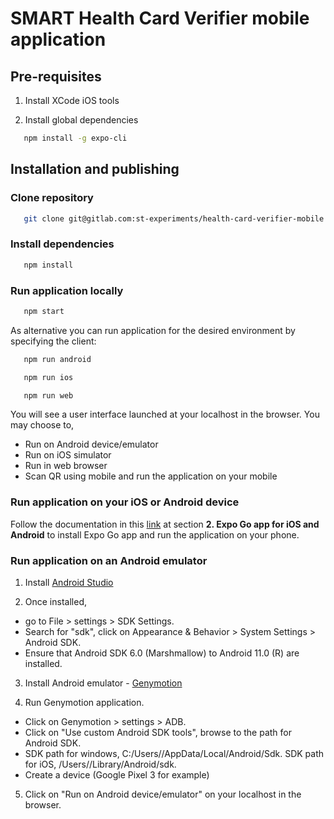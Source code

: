 # SMART Health Card Verifier mobile application

## Pre-requisites

1. Install XCode iOS tools

2. Install global dependencies

```bash
   npm install -g expo-cli
```

## Installation and publishing

### Clone repository

```bash
   git clone git@gitlab.com:st-experiments/health-card-verifier-mobile.git
```

### Install dependencies

```bash
   npm install
```

### Run application locally

```bash
   npm start
```

As alternative you can run application for the desired environment by specifying the client:

```bash
   npm run android
```

```bash
   npm run ios
```

```bash
   npm run web
```

You will see a user interface launched at your localhost in the browser. You may choose to,
- Run on Android device/emulator
- Run on iOS simulator
- Run in web browser
- Scan QR using mobile and run the application on your mobile

### Run application on your iOS or Android device
Follow the documentation in this [link](https://docs.expo.io/get-started/installation/#2-expo-go-app-for-ios-and)
at section **2. Expo Go app for iOS and Android** to install Expo Go app and run the application on your phone.


### Run application on an Android emulator
1. Install [Android Studio](https://developer.android.com/studio)

2. Once installed,
- go to File > settings > SDK Settings. 
- Search for "sdk", click on Appearance & Behavior > System Settings > Android SDK. 
- Ensure that Android SDK 6.0 (Marshmallow) to Android 11.0 (R) are installed. 

3. Install Android emulator - [Genymotion](https://www.genymotion.com/download/)

4. Run Genymotion application. 
- Click on Genymotion > settings > ADB. 
- Click on "Use custom Android SDK tools", browse to the path for Android SDK. 
- SDK path for windows, C:/Users/<username>/AppData/Local/Android/Sdk. SDK path for iOS, /Users/<username>/Library/Android/sdk. 
- Create a device (Google Pixel 3 for example)

5. Click on "Run on Android device/emulator" on your localhost in the browser.

